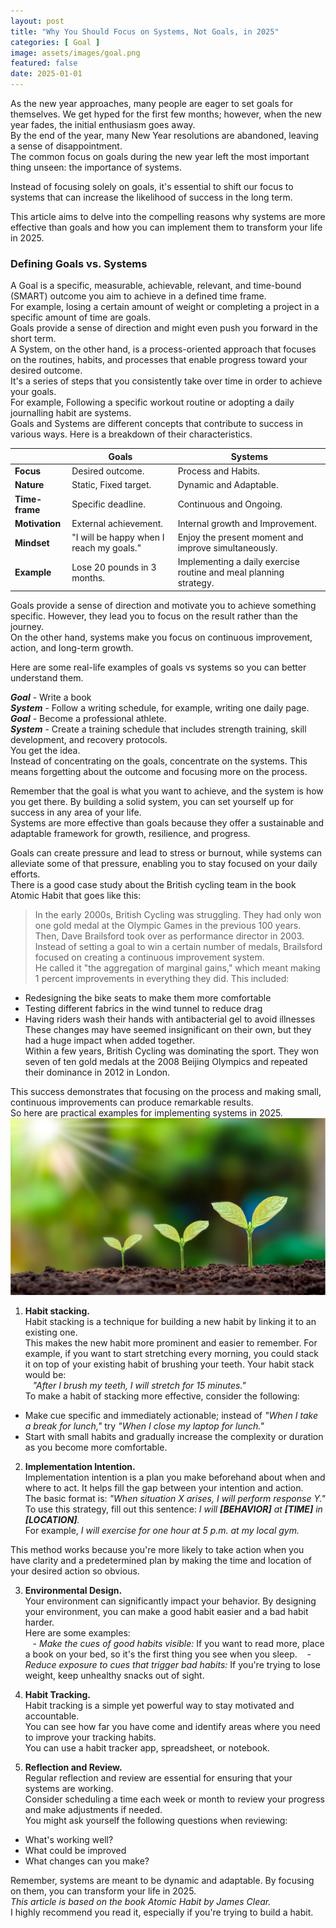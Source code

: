 ```yaml
---
layout: post
title: "Why You Should Focus on Systems, Not Goals, in 2025"
categories: [ Goal ]
image: assets/images/goal.png
featured: false
date: 2025-01-01
---
```

As the new year approaches, many people are eager to set goals for themselves. We get hyped for the first few months; however, when the new year fades, the initial enthusiasm goes away.   
By the end of the year, many New Year resolutions are abandoned, leaving a sense of disappointment.  
The common focus on goals during the new year left the most important thing unseen: the importance of systems.  

Instead of focusing solely on goals, it's essential to shift our focus to systems that can increase the likelihood of success in the long term.  

This article aims to delve into the compelling reasons why systems are more effective than goals and how you can implement them to transform your life in 2025.

### Defining Goals vs. Systems
A Goal is a specific, measurable, achievable, relevant, and time-bound (SMART) outcome you aim to achieve in a defined time frame.   
For example, losing a certain amount of weight or completing a project in a specific amount of time are goals.   
Goals provide a sense of direction and might even push you forward in the short term.  
A System, on the other hand, is a process-oriented approach that focuses on the routines, habits, and processes that enable progress toward your desired outcome.   
It's a series of steps that you consistently take over time in order to achieve your goals.  
For example, Following a specific workout routine or adopting a daily journalling habit are systems.  
Goals and Systems are different concepts that contribute to success in various ways. Here is a breakdown of their characteristics.  

|            | Goals                                   | Systems                                                           |
| ---------- | --------------------------------------- | ----------------------------------------------------------------- |
| **Focus**  | Desired outcome.                        | Process and Habits.                                               |
| **Nature** | Static, Fixed target.                   | Dynamic and Adaptable.                                            |
| **Time-frame** | Specific deadline.                  | Continuous and Ongoing.                                           |
| **Motivation** | External achievement.               | Internal growth and Improvement.                                  |
| **Mindset** | "I will be happy when I reach my goals." | Enjoy the present moment and improve simultaneously.              |
| **Example** | Lose 20 pounds in 3 months.            | Implementing a daily exercise routine and meal planning strategy. |


Goals provide a sense of direction and motivate you to achieve something specific. However, they lead you to focus on the result rather than the journey.  
On the other hand, systems make you focus on continuous improvement, action, and long-term growth.  

Here are some real-life examples of goals vs systems so you can better understand them.

***Goal*** - Write a book  
***System*** - Follow a writing schedule, for example, writing one daily page.  
***Goal*** - Become a professional athlete.    
***System*** - Create a training schedule that includes strength training, skill development, and recovery protocols.  
You get the idea.  
Instead of concentrating on the goals, concentrate on the systems. This means forgetting about the outcome and focusing more on the process.

Remember that the goal is what you want to achieve, and the system is how you get there. By building a solid system, you can set yourself up for success in any area of your life.  
Systems are more effective than goals because they offer a sustainable and adaptable framework for growth, resilience, and progress.

Goals can create pressure and lead to stress or burnout, while systems can alleviate some of that pressure, enabling you to stay focused on your daily efforts.  
There is a good case study about the British cycling team in the book Atomic Habit that goes like this:

> In the early 2000s, British Cycling was struggling. They had only won one gold medal at the Olympic Games in the previous 100 years.
Then, Dave Brailsford took over as performance director in 2003.   
Instead of setting a goal to win a certain number of medals, Brailsford focused on creating a continuous improvement system.  
He called it "the aggregation of marginal gains," which meant making 1 percent improvements in everything they did.
This included:
- Redesigning the bike seats to make them more comfortable
- Testing different fabrics in the wind tunnel to reduce drag
- Having riders wash their hands with antibacterial gel to avoid illnesses
These changes may have seemed insignificant on their own, but they had a huge impact when added together.  
Within a few years, British Cycling was dominating the sport. They won seven of ten gold medals at the 2008 Beijing Olympics and repeated their dominance in 2012 in London.

This success demonstrates that focusing on the process and making small, continuous improvements can produce remarkable results.   
So here are practical examples for implementing systems in 2025.
![growth](/assets/images/plant-growth.png)

1. **Habit stacking.**  
Habit stacking is a technique for building a new habit by linking it to an existing one.   
This makes the new habit more prominent and easier to remember. For example, if you want to start stretching every morning, you could stack it on top of your existing habit of brushing your teeth. Your habit stack would be:  
   _"After I brush my teeth, I will stretch for 15 minutes."_  
To make a habit of stacking more effective, consider the following:
- Make cue specific and immediately actionable; instead of _"When I take a break for lunch,"_ try _"When I close my laptop for lunch."_  
- Start with small habits and gradually increase the complexity or duration as you become more comfortable.

2. **Implementation Intention.**  
Implementation intention is a plan you make beforehand about when and where to act. It helps fill the gap between your intention and action.  
The basic format is: _"When situation X arises, I will perform response Y."_  
To use this strategy, fill out this sentence: _I will **[BEHAVIOR]** at **[TIME]** in **[LOCATION]**._  
For example, _I will exercise for one hour at 5 p.m. at my local gym._  

This method works because you're more likely to take action when you have clarity and a predetermined plan by making the time and location of your desired action so obvious.

3. **Environmental Design.**  
Your environment can significantly impact your behavior. By designing your environment, you can make a good habit easier and a bad habit harder.  
Here are some examples:  
   - _Make the cues of good habits visible:_ If you want to read more, place a book on your bed, so it's the first thing you see when you sleep.
   - _Reduce exposure to cues that trigger bad habits:_ If you're trying to lose weight, keep unhealthy snacks out of sight.

4. **Habit Tracking.**  
Habit tracking is a simple yet powerful way to stay motivated and accountable.   
You can see how far you have come and identify areas where you need to improve your tracking habits.    
You can use a habit tracker app, spreadsheet, or notebook.

5. **Reflection and Review.**  
Regular reflection and review are essential for ensuring that your systems are working.   
Consider scheduling a time each week or month to review your progress and make adjustments if needed.  
You might ask yourself the following questions when reviewing:  
- What's working well?
- What could be improved
- What changes can you make?

Remember, systems are meant to be dynamic and adaptable. By focusing on them, you can transform your life in 2025.   
_This article is based on the book Atomic Habit by James Clear._   
I highly recommend you read it, especially if you're trying to build a habit.